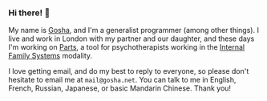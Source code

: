 ### Hi there! 👋

My name is [Gosha](https://gosha.net), and I'm a generalist programmer (among other things). I live and work in London with my partner and our daughter, and these days I'm working on [Parts](https://github.com/apossiblespace/parts), a tool for psychotherapists working in the [Internal Family Systems](https://en.wikipedia.org/wiki/Internal_Family_Systems_Model) modality.

I love getting email, and do my best to reply to everyone, so please don't hesitate to email me at `mail@gosha.net`. You can talk to me in English, French, Russian, Japanese, or basic Mandarin Chinese. Thank you!
